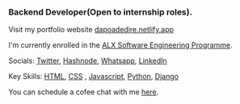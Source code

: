 ### Backend Developer(Open to internship roles).  

Visit my portfolio website [dapoadedire.netlify.app](dapoadedire.netlify.app) 

I'm currently enrolled in the [ALX Software Engineering Programme](https://www.alxafrica.com/software-engineering-2022).

Socials: [Twitter](twitter.com/dapo_adedire), [Hashnode](dapoadedire.hashnode.dev), [Whatsapp](wa.me/2349038388723), [LinkedIn](https://www.linkedin.com/in/dapoadedire/)

Key Skills: [HTML](), [CSS]() , [Javascript](), [Python](), [Django]()


You can schedule a cofee chat with me [here](https://calendly.com/dapoadedire/cofee-chat).


<!--START_SECTION:waka-->
<!--END_SECTION:waka-->
